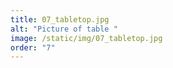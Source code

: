 ```yaml
---
title: 07_tabletop.jpg
alt: "Picture of table "
image: /static/img/07_tabletop.jpg
order: "7"
---
```

